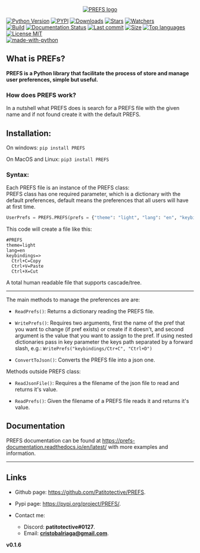 <a id="user-content-prefs" class="anchor" aria-hidden="true" href="#prefs">
 
<div align="center">
  <img src="https://github.com/Patitotective/PREFS/blob/main/Images/logo1.png?raw=true" alt="PREFS logo">
</div>

</a>

[![Python Version](https://img.shields.io/pypi/pyversions/prefs)](https://pypi.org/project/prefs/)
[![PYPI](https://img.shields.io/pypi/v/prefs)](https://pypi.org/project/prefs/)
[![Downloads](https://pepy.tech/badge/prefs)](https://pepy.tech/project/prefs)
[![Stars](https://img.shields.io/github/stars/patitotective/prefs)](https://github.com/Patitotective/PREFS/stargazers)
[![Watchers](https://img.shields.io/github/watchers/Patitotective/PREFS)](https://github.com/Patitotective/PREFS/watchers)
<br/>
[![Build](https://img.shields.io/appveyor/build/Patitotective/PREFS)](https://ci.appveyor.com/project/Patitotective/prefs)
[![Documentation Status](https://readthedocs.org/projects/prefs-documentation/badge/?version=latest)](https://prefs-documentation.readthedocs.io/en/latest/?badge=latest)
[![Last commit](https://img.shields.io/github/last-commit/Patitotective/PREFS)](https://github.com/Patitotective/PREFS/commits/main)
[![Size](https://img.shields.io/github/repo-size/Patitotective/PREFS)](https://github.com/Patitotective/PREFS)
[![Top languages](https://img.shields.io/github/languages/top/Patitotective/PREFS)](https://github.com/Patitotective/PREFS)
[![License MIT](https://img.shields.io/github/license/Patitotective/PREFS)](https://github.com/Patitotective/PREFS/)
<br/>
[![made-with-python](https://img.shields.io/badge/made%20with-python-blue)](https://www.python.org/)

## What is PREFs?

**PREFS is a Python library that facilitate the process of store and manage user preferences, simple but useful.**

### How does PREFS work?
In a nutshell what PREFS does is search for a PREFS file with the given name and if not found create it with the default PREFS.

## Installation:

On windows:
`pip install PREFS`

On MacOS and Linux:
`pip3 install PREFS`

### Syntax:

Each PREFS file is an instance of the PREFS class:  
PREFS class has one required parameter, which is a dictionary with the default preferences, default means the preferences that all users will have at first time.

```Python
UserPrefs = PREFS.PREFS(prefs = {"theme": "light", "lang": "en", "keybindings": {"Ctrl+C": "Copy", "Ctrl+V": "Paste", "Ctrl+X": "Cut"}})
```

This code will create a file like this:

```
#PREFS
theme=light
lang=en
keybindings=>
  Ctrl+C=Copy
  Ctrl+V=Paste
  Ctrl+X=Cut
```

A total human readable file that supports cascade/tree.

---

The main methods to manage the preferences are are:

- `ReadPrefs()`: Returns a dictionary reading the PREFS file.

- `WritePrefs()`: Requires two arguments, first the name of the pref that you want to change (if pref exists) or create if it doesn't, and second argument is the value that you want to assign to the pref. If using nested dictionaries pass in key parameter the keys path separated by a forward slash, e.g.: 
`WritePrefs("keybindings/Ctr+C", "Ctrl+D")`

- `ConvertToJson()`: Converts the PREFS file into a json one.

Methods outside PREFS class:

- `ReadJsonFile()`: Requires a the filename of the json file to read and returns it's value.

- `ReadPrefs()`: Given the filename of a PREFS file reads it and returns it's value.

## Documentation

PREFS documentation can be found at https://prefs-documentation.readthedocs.io/en/latest/ with more examples and information.

---

## Links

- Github page: https://github.com/Patitotective/PREFS.
- Pypi page: https://pypi.org/project/PREFS/.

- Contact me:
  - Discord: **patitotective#0127**.
  - Email: **cristobalriaga@gmail.com**.



**v0.1.6**
